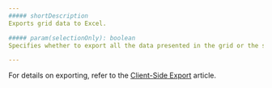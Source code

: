```yaml
---
##### shortDescription
Exports grid data to Excel.

##### param(selectionOnly): boolean
Specifies whether to export all the data presented in the grid or the selected rows only.

---
```

For details on exporting, refer to the [Client-Side Export](/concepts/10%20UI%20Widgets/70%20Data%20Grid/090%20Client-Side%20Export '/Documentation/Guide/UI_Widgets/Data_Grid/Client-Side_Export/') article.